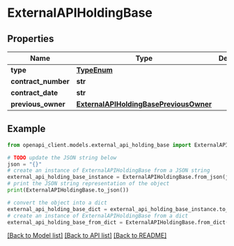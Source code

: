 # ExternalAPIHoldingBase


## Properties

Name | Type | Description | Notes
------------ | ------------- | ------------- | -------------
**type** | [**TypeEnum**](TypeEnum.md) |  | [optional] 
**contract_number** | **str** |  | [optional] 
**contract_date** | **str** |  | [optional] 
**previous_owner** | [**ExternalAPIHoldingBasePreviousOwner**](ExternalAPIHoldingBasePreviousOwner.md) |  | [optional] 

## Example

```python
from openapi_client.models.external_api_holding_base import ExternalAPIHoldingBase

# TODO update the JSON string below
json = "{}"
# create an instance of ExternalAPIHoldingBase from a JSON string
external_api_holding_base_instance = ExternalAPIHoldingBase.from_json(json)
# print the JSON string representation of the object
print(ExternalAPIHoldingBase.to_json())

# convert the object into a dict
external_api_holding_base_dict = external_api_holding_base_instance.to_dict()
# create an instance of ExternalAPIHoldingBase from a dict
external_api_holding_base_from_dict = ExternalAPIHoldingBase.from_dict(external_api_holding_base_dict)
```
[[Back to Model list]](../README.md#documentation-for-models) [[Back to API list]](../README.md#documentation-for-api-endpoints) [[Back to README]](../README.md)


